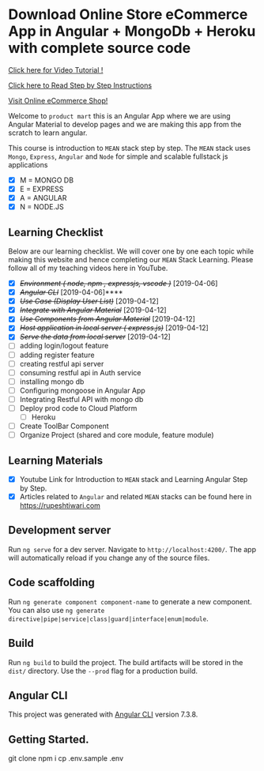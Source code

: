 # Download Online Store eCommerce App in Angular + MongoDb + Heroku with complete source code

[Click here for Video Tutorial !](https://www.youtube.com/playlist?list=PLZed_adPqIJrl9pwlERGhU-RCNOtKqvyD)

[Click here to Read Step by Step Instructions](https://gist.github.com/rupeshtiwari/533ae85655816b58386f7bd1e94df8a9)

[Visit Online eCommerce Shop!]()

Welcome to `product mart` this is an Angular App where we are using Angular Material to develop pages and we are making this app from the scratch to learn angular.

This course is introduction to `MEAN` stack step by step.
The `MEAN` stack uses `Mongo`, `Express`, `Angular` and `Node` for simple and scalable fullstack js applications

- [x] M = MONGO DB
- [x] E = EXPRESS
- [x] A = ANGULAR
- [x] N = NODE.JS

## Learning Checklist

Below are our learning checklist. We will cover one by one each topic while making this website and hence completing our `MEAN` Stack Learning.
Please follow all of my teaching videos here in YouTube.

- [x] ~~_Environment ( node, npm , expressjs, vscode )_~~ [2019-04-06]
- [x] ~~_Angular CLI_~~ [2019-04-06]\*\*\*\*
- [x] ~~_Use Case (Display User List)_~~ [2019-04-12]
- [x] ~~_Integrate with Angular Material_~~ [2019-04-12]
- [x] ~~_Use Components from Angular Material_~~ [2019-04-12]
- [x] ~~_Host application in local server ( express.js)_~~ [2019-04-12]
- [x] ~~_Serve the data from local server_~~ [2019-04-12]
- [ ] adding login/logout feature
- [ ] adding register feature
- [ ] creating restful api server
- [ ] consuming restful api in Auth service
- [ ] installing mongo db
- [ ] Configuring mongoose in Angular App
- [ ] Integrating Restful API with mongo db
- [ ] Deploy prod code to Cloud Platform
  - [ ] Heroku
- [ ] Create ToolBar Component
- [ ] Organize Project (shared and core module, feature module)

## Learning Materials

- [x] Youtube Link for Introduction to `MEAN` stack and Learning Angular Step by Step.
- [x] Articles related to `Angular` and related `MEAN` stacks can be found here in https://rupeshtiwari.com

## Development server

Run `ng serve` for a dev server. Navigate to `http://localhost:4200/`. The app will automatically reload if you change any of the source files.

## Code scaffolding

Run `ng generate component component-name` to generate a new component. You can also use `ng generate directive|pipe|service|class|guard|interface|enum|module`.

## Build

Run `ng build` to build the project. The build artifacts will be stored in the `dist/` directory. Use the `--prod` flag for a production build.

## Angular CLI

This project was generated with [Angular CLI](https://github.com/angular/angular-cli) version 7.3.8.

## Getting Started.

git clone
npm i
cp .env.sample .env
